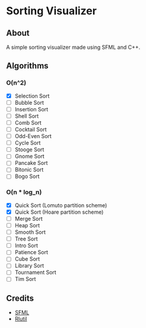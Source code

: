 # Sorting Visualizer

## About
A simple sorting visualizer made using SFML and C++.

## Algorithms
### O(n^2)
- [x] Selection Sort
- [ ] Bubble Sort
- [ ] Insertion Sort
- [ ] Shell Sort
- [ ] Comb Sort
- [ ] Cocktail Sort
- [ ] Odd-Even Sort
- [ ] Cycle Sort
- [ ] Stooge Sort
- [ ] Gnome Sort
- [ ] Pancake Sort
- [ ] Bitonic Sort
- [ ] Bogo Sort
### O(n * log_n)
- [x] Quick Sort (Lomuto partition scheme)
- [x] Quick Sort (Hoare partition scheme)
- [ ] Merge Sort
- [ ] Heap Sort
- [ ] Smooth Sort
- [ ] Tree Sort
- [ ] Intro Sort
- [ ] Patience Sort
- [ ] Cube Sort
- [ ] Library Sort
- [ ] Tournament Sort
- [ ] Tim Sort

## Credits
- [SFML](https://www.sfml-dev.org/)
- [Rlutil](https://github.com/tapio/rlutil)